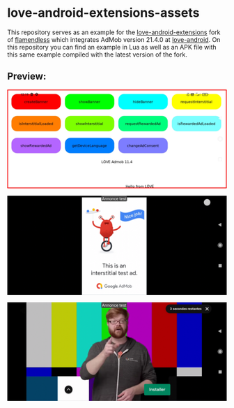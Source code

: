 # love-android-extensions-assets

This repository serves as an example for the [love-android-extensions](https://github.com/flamendless/love-android-extensions) fork of [flamendless](https://github.com/flamendless) which integrates AdMob version 21.4.0 at [love-android](https://github.com/love2d/love-android). On this repository you can find an example in Lua as well as an APK file with this same example compiled with the latest version of the fork.

## Preview:

![enter image description here](images/Screenshot_2023-02-01-12-19-33-491_org.flamendless.test.jpg)

![enter image description here](images/Screenshot_2023-02-01-12-19-58-998_org.flamendless.test.jpg)

![enter image description here](images/Screenshot_2023-02-01-12-20-19-818_org.flamendless.test.jpg)